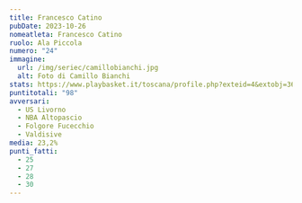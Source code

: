 ```yaml
---
title: Francesco Catino
pubDate: 2023-10-26
nomeatleta: Francesco Catino
ruolo: Ala Piccola
numero: "24"
immagine:
  url: /img/seriec/camillobianchi.jpg
  alt: Foto di Camillo Bianchi
stats: https://www.playbasket.it/toscana/profile.php?exteid=4&extobj=3638&subj=1&season=2024&obj=18060&action=view&eid=5
puntitotali: "98"
avversari:
  - US Livorno
  - NBA Altopascio
  - Folgore Fucecchio
  - Valdisive
media: 23,2%
punti_fatti:
  - 25
  - 27
  - 28
  - 30
---
```


